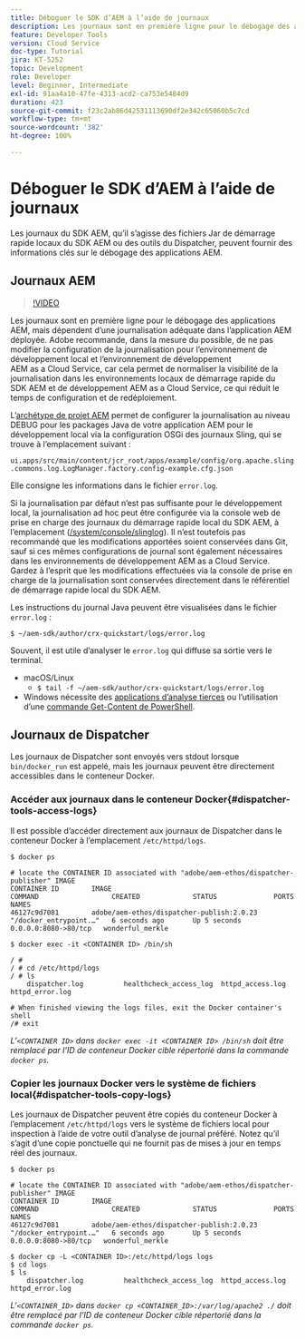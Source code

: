 ```yaml
---
title: Déboguer le SDK d’AEM à l’aide de journaux
description: Les journaux sont en première ligne pour le débogage des applications AEM, mais dépendent d’une journalisation adéquate dans l’application AEM déployée.
feature: Developer Tools
version: Cloud Service
doc-type: Tutorial
jira: KT-5252
topic: Development
role: Developer
level: Beginner, Intermediate
exl-id: 91aa4a10-47fe-4313-acd2-ca753e5484d9
duration: 423
source-git-commit: f23c2ab86d42531113690df2e342c65060b5c7cd
workflow-type: tm+mt
source-wordcount: '382'
ht-degree: 100%

---
```


# Déboguer le SDK d’AEM à l’aide de journaux

Les journaux du SDK AEM, qu’il s’agisse des fichiers Jar de démarrage rapide locaux du SDK AEM ou des outils du Dispatcher, peuvent fournir des informations clés sur le débogage des applications AEM.

## Journaux AEM

>[!VIDEO](https://video.tv.adobe.com/v/34334?quality=12&learn=on)

Les journaux sont en première ligne pour le débogage des applications AEM, mais dépendent d’une journalisation adéquate dans l’application AEM déployée. Adobe recommande, dans la mesure du possible, de ne pas modifier la configuration de la journalisation pour l’environnement de développement local et l’environnement de développement AEM as a Cloud Service, car cela permet de normaliser la visibilité de la journalisation dans les environnements locaux de démarrage rapide du SDK AEM et de développement AEM as a Cloud Service, ce qui réduit le temps de configuration et de redéploiement.

L’[archétype de projet AEM](https://github.com/adobe/aem-project-archetype) permet de configurer la journalisation au niveau DEBUG pour les packages Java de votre application AEM pour le développement local via la configuration OSGi des journaux Sling, qui se trouve à l’emplacement suivant :

`ui.apps/src/main/content/jcr_root/apps/example/config/org.apache.sling.commons.log.LogManager.factory.config-example.cfg.json`

Elle consigne les informations dans le fichier `error.log`.

Si la journalisation par défaut n’est pas suffisante pour le développement local, la journalisation ad hoc peut être configurée via la console web de prise en charge des journaux du démarrage rapide local du SDK AEM, à l’emplacement ([/system/console/slinglog](http://localhost:4502/system/console/slinglog)). Il n’est toutefois pas recommandé que les modifications apportées soient conservées dans Git, sauf si ces mêmes configurations de journal sont également nécessaires dans les environnements de développement AEM as a Cloud Service. Gardez à l’esprit que les modifications effectuées via la console de prise en charge de la journalisation sont conservées directement dans le référentiel de démarrage rapide local du SDK AEM.

Les instructions du journal Java peuvent être visualisées dans le fichier `error.log` :

```
$ ~/aem-sdk/author/crx-quickstart/logs/error.log
```

Souvent, il est utile d’analyser le `error.log` qui diffuse sa sortie vers le terminal.

+ macOS/Linux
   + `$ tail -f ~/aem-sdk/author/crx-quickstart/logs/error.log`
+ Windows nécessite des [applications d’analyse tierces](https://stackoverflow.com/questions/187587/a-windows-equivalent-of-the-unix-tail-command) ou l’utilisation d’une [commande Get-Content de PowerShell](https://stackoverflow.com/a/46444596/133936).

## Journaux de Dispatcher

Les journaux de Dispatcher sont envoyés vers stdout lorsque `bin/docker_run` est appelé, mais les journaux peuvent être directement accessibles dans le conteneur Docker.

### Accéder aux journaux dans le conteneur Docker{#dispatcher-tools-access-logs}

Il est possible d’accéder directement aux journaux de Dispatcher dans le conteneur Docker à l’emplacement `/etc/httpd/logs`.

```shell
$ docker ps

# locate the CONTAINER ID associated with "adobe/aem-ethos/dispatcher-publisher" IMAGE
CONTAINER ID        IMAGE                                       COMMAND                  CREATED             STATUS              PORTS                  NAMES
46127c9d7081        adobe/aem-ethos/dispatcher-publish:2.0.23   "/docker_entrypoint.…"   6 seconds ago       Up 5 seconds        0.0.0.0:8080->80/tcp   wonderful_merkle

$ docker exec -it <CONTAINER ID> /bin/sh

/ # 
/ # cd /etc/httpd/logs
/ # ls
    dispatcher.log          healthcheck_access_log  httpd_access.log        httpd_error.log

# When finished viewing the logs files, exit the Docker container's shell
/# exit
```

_L’`<CONTAINER ID>` dans `docker exec -it <CONTAINER ID> /bin/sh` doit être remplacé par l’ID de conteneur Docker cible répertorié dans la commande `docker ps`._


### Copier les journaux Docker vers le système de fichiers local{#dispatcher-tools-copy-logs}

Les journaux de Dispatcher peuvent être copiés du conteneur Docker à l’emplacement `/etc/httpd/logs` vers le système de fichiers local pour inspection à l’aide de votre outil d’analyse de journal préféré. Notez qu’il s’agit d’une copie ponctuelle qui ne fournit pas de mises à jour en temps réel des journaux.

```shell
$ docker ps

# locate the CONTAINER ID associated with "adobe/aem-ethos/dispatcher-publisher" IMAGE
CONTAINER ID        IMAGE                                       COMMAND                  CREATED             STATUS              PORTS                  NAMES
46127c9d7081        adobe/aem-ethos/dispatcher-publish:2.0.23   "/docker_entrypoint.…"   6 seconds ago       Up 5 seconds        0.0.0.0:8080->80/tcp   wonderful_merkle

$ docker cp -L <CONTAINER ID>:/etc/httpd/logs logs 
$ cd logs
$ ls
    dispatcher.log          healthcheck_access_log  httpd_access.log        httpd_error.log
```

_L’`<CONTAINER_ID>` dans `docker cp <CONTAINER_ID>:/var/log/apache2 ./` doit être remplacé par l’ID de conteneur Docker cible répertorié dans la commande `docker ps`._
